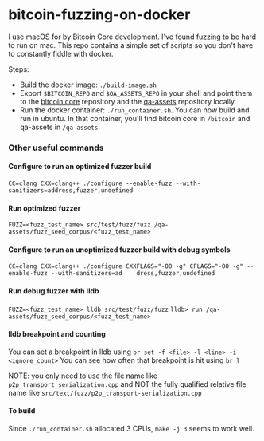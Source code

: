 # bitcoin-fuzzing-on-docker

I use macOS for by Bitcoin Core development. I've found fuzzing to be hard to run on mac. This repo contains a simple set of scripts so you don't have to constantly fiddle with docker.

Steps:

* Build the docker image: `./build-image.sh`
* Export `$BITCOIN_REPO` and `$QA_ASSETS_REPO` in your shell and point them to the [bitcoin core](https://github.com/bitcoin/bitcoin) repository and the [qa-assets](https://github.com/bitcoin-core/qa-assets) repository locally.
* Run the docker container: `./run_container.sh`. You can now build and run in ubuntu. In that container, you'll find bitcoin core in `/bitcoin` and qa-assets in `/qa-assets`.

### Other useful commands

#### Configure to run an optimized fuzzer build
`CC=clang CXX=clang++ ./configure --enable-fuzz --with-sanitizers=address,fuzzer,undefined`

#### Run optimized fuzzer
`FUZZ=<fuzz_test_name> src/test/fuzz/fuzz /qa-assets/fuzz_seed_corpus/<fuzz_test_name>`

#### Configure to run an unoptimized fuzzer build with debug symbols
`CC=clang CXX=clang++ ./configure CXXFLAGS="-O0 -g" CFLAGS="-O0 -g" --enable-fuzz --with-sanitizers=ad    dress,fuzzer,undefined`

#### Run debug fuzzer with lldb
`FUZZ=<fuzz_test_name> lldb src/test/fuzz/fuzz`
`lldb> run /qa-assets/fuzz_seed_corpus/<fuzz_test_name>`

#### lldb breakpoint and counting
You can set a breakpoint in lldb using `br set -f <file> -l <line> -i <ignore_count>`
You can see how often that breakpoint is hit using `br l`

NOTE: you only need to use the file name like `p2p_transport_serialization.cpp` and NOT the fully qualified relative file name like `src/text/fuzz/p2p_transport-serialization.cpp`

#### To build
Since `./run_container.sh` allocated 3 CPUs, `make -j 3` seems to work well.


